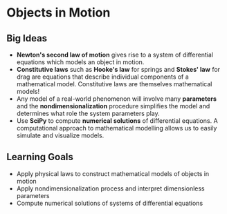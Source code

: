 # Objects in Motion

## Big Ideas

* **Newton's second law of motion** gives rise to a system of differential equations which models an object in motion.
* **Constitutive laws** such as **Hooke's law** for springs and **Stokes' law** for drag are equations that describe individual components of a mathematical model. Constitutive laws are themselves mathematical models!
* Any model of a real-world phenomenon will involve many **parameters** and the **nondimensionalization** procedure simplifies the model and determines what role the system parameters play.
* Use **SciPy** to compute **numerical solutions** of differential equations. A computational approach to mathematical modelling allows us to easily simulate and visualize models.

## Learning Goals

* Apply physical laws to construct mathematical models of objects in motion
* Apply nondimensionalization process and interpret dimensionless parameters
* Compute numerical solutions of systems of differential equations